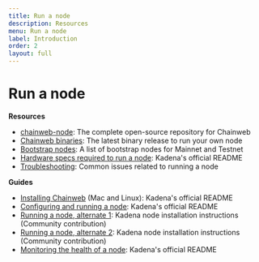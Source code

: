```yaml
---
title: Run a node
description: Resources
menu: Run a node
label: Introduction
order: 2
layout: full
---
```


# Run a node

**Resources**

- [chainweb-node](https://github.com/kadena-io/chainweb-node): The complete
  open-source repository for Chainweb
- [Chainweb binaries](https://github.com/kadena-io/chainweb-node/releases): The
  latest binary release to run your own node
- [Bootstrap nodes](https://github.com/kadena-io/chainweb-node#bootstrap-nodes):
  A list of bootstrap nodes for Mainnet and Testnet
- [Hardware specs required to run a node](https://github.com/kadena-io/chainweb-node#installing-chainweb-node):
  Kadena's official README
- [Troubleshooting](https://kadena-io.github.io/kadena-docs/troubleshoot-chainweb):
  Common issues related to running a node

**Guides**

- [Installing Chainweb](https://github.com/kadena-io/chainweb-node#installing-chainweb)
  (Mac and Linux): Kadena's official README
- [Configuring and running a node](https://github.com/kadena-io/chainweb-node#configuration):
  Kadena's official README
- [Running a node, alternate 1](https://github.com/kadena-community/node-setup):
  Kadena node installation instructions (Community contribution)
- [Running a node, alternate 2](https://medium.com/kadenacoin/how-to-operate-a-kadena-node-kda-7844622ed5b4):
  Kadena node installation instructions (Community contribution)
- [Monitoring the health of a node](https://github.com/kadena-io/chainweb-node#monitoring-the-health-of-a-chainweb-node):
  Kadena's official README
